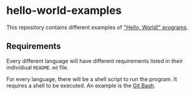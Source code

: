 # hello-world-examples

This repository contains different examples of ["Hello, World!" programs](https://en.wikipedia.org/wiki/%22Hello,_World!%22_program).

## Requirements

Every different language will have different requirements listed in their individiual `README.md` file.

For every language, there will be a shell script to run the program.
It requires a shell to be executed.
An example is the [Git Bash](https://git-scm.com/book/en/v2/Appendix-A:-Git-in-Other-Environments-Git-in-Bash).